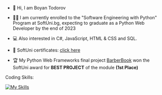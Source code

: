 - 👋 Hi, I am Boyan Todorov
- 👨‍🎓 I am currently enrolled to the "Software Engineering with Python" Program at SoftUni.bg, expecting to graduate as a Python Web Developer by the end of 2023
- 💻 Also interested in C#, JavaScript, HTML & CSS and SQL.

- 📜 SoftUni certificates: [click here](https://github.com/bopzen/bopzen/tree/main/SoftUni%20Certificates)

- 🏆 My Python Web Frameworks final project [BarberBook](https://github.com/bopzen/SoftUni_Python_Web_Project_Defense_BarberBook) won the SoftUni award for **BEST PROJECT** of the module **(1st Place)**

Coding Skills:

[![My Skills](https://skillicons.dev/icons?i=py,django,cs,js,html,css,postgres)](https://skillicons.dev)


